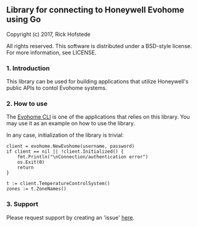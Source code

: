 ## Library for connecting to Honeywell Evohome using Go

Copyright (c) 2017, Rick Hofstede

All rights reserved. This software is distributed under a BSD-style
license. For more information, see LICENSE.

### 1. Introduction

This library can be used for building applications that utilize
Honeywell's public APIs to contol Evohome systems.

### 2. How to use

The [Evohome CLI](https://github.com/rickhofstede/evohome-cli/) is one of the applications that relies on this library. You may use it as an example on how to use the library.

In any case, initialization of the library is trivial:

```golang
client = evohome.NewEvohome(username, password)
if client == nil || !client.Initialized() {
    fmt.Println("\nConnection/authentication error")
    os.Exit(0)
    return
}

t := client.TemperatureControlSystem()
zones := t.ZoneNames()
```

### 3. Support

Please request support by creating an 'issue' [here](https://github.com/rickhofstede/evohome/issues).

